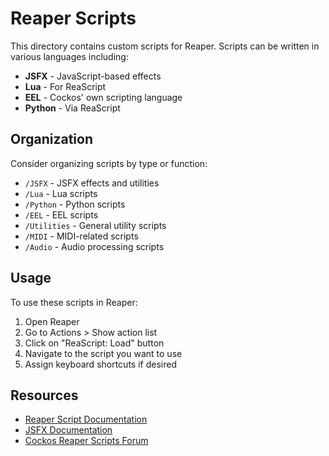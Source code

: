 # Reaper Scripts

This directory contains custom scripts for Reaper. Scripts can be written in various languages including:

- **JSFX** - JavaScript-based effects
- **Lua** - For ReaScript
- **EEL** - Cockos' own scripting language
- **Python** - Via ReaScript

## Organization

Consider organizing scripts by type or function:

- `/JSFX` - JSFX effects and utilities
- `/Lua` - Lua scripts
- `/Python` - Python scripts
- `/EEL` - EEL scripts
- `/Utilities` - General utility scripts
- `/MIDI` - MIDI-related scripts
- `/Audio` - Audio processing scripts

## Usage

To use these scripts in Reaper:

1. Open Reaper
2. Go to Actions > Show action list
3. Click on "ReaScript: Load" button
4. Navigate to the script you want to use
5. Assign keyboard shortcuts if desired

## Resources

- [Reaper Script Documentation](https://www.reaper.fm/sdk/reascript/reascript.php)
- [JSFX Documentation](https://www.reaper.fm/sdk/js/js.php)
- [Cockos Reaper Scripts Forum](https://forum.cockos.com/forumdisplay.php?f=20) 